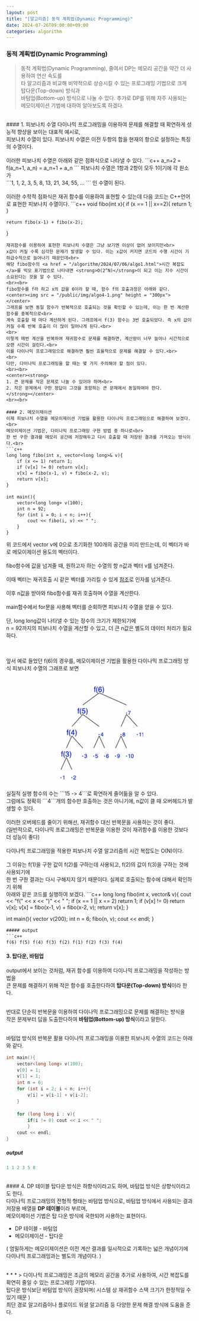 ```yaml
---
layout: post
title: "[알고리즘] 동적 계획법(Dynamic Programming)"
date: 2024-07-26T09:00:00+09:00
categories: algorithm
---
```

### 동적 계획법(Dynamic Programming)
> 동적 계획법(Dynamic Programming), 줄여서 DP는 메모리 공간을 약간 더 사용하여 연산 속도를<br>
타 알고리즘과 비교해 비약적으로 상승시킬 수 있는 프로그래밍 기법으로
크게 탑다운(Top-down) 방식과<br> 바텀업(Bottom-up) 방식으로 나눌 수 있다.
추가로 DP를 위해 자주 사용되는 메모이제이션 기법에 대하여 알아보도록 하겠다.

<br>
#### 1. 피보나치 수열
다이나믹 프로그래밍을 이용하여 문제를 해결할 때 확연하게 성능적 향샹을 보이는 대표적 예시로,<br>
피보나치 수열이 있다. 피보나치 수열은 이전 두항의 합을 현재의 항으로 설정하는 특징의 수열이다.
<br><br>
이러한 피보나치 수열은 아래와 같은 점화식으로 나타낼 수 있다.
```c++
a_n+2 = f(a_n+1, a_n) = a_n+1 + a_n
```
피보나치 수열은 1항과 2항이 모두 1이기에 각 원소가<br>
```1, 1, 2, 3, 5, 8, 13, 21, 34, 55, ... ``` 인 수열이 된다.
<br><br>
이러한 수학적 점화식은 재귀 함수를 이용하여 표현할 수 있는데 다음 코드는 C++언어로 표현한 피보나치 수열이다.
```c++
void fibo(int x){
    if (x == 1 || x==2){
        return 1;
    }

    return fibo(x-1) + fibo(x-2);
}
```
재귀함수를 이용하여 표현한 피보나치 수열은 그냥 보기엔 이상이 없어 보이지만<br>
x값이 커질 수록 심각한 문제가 발생할 수 있다. 이는 x값이 커지면 코드의 수행 시간이 기하급수적으로 늘어나기 때문인데<br>
해당 fibo함수의 <a href = "/algorithm/2024/07/06/algo1.html">시간 복잡도</a>를 빅오 표기법으로 나타내면 <strong>O(2^N)</strong>이 되고 이는 지수 시간이 소요된다는 것을 알 수 있다.
<br><br>
fibo함수를 f라 하고 x의 값을 6이라 할 때, 함수 f의 호출과정은 아래와 같다.
<center><img src = "/public/img/algo4-1.png" height = "300px"></center>
그래프를 보면 동일 함수가 반복적으로 호출되는 것을 확인할 수 있는데, 이는 한 번 계산한 함수를 중복적으로<br>
계속 호출할 때 마다 계산하게 된다. 그래프에서 f(3) 함수는 3번 호출되었다. 즉 x의 값이 커질 수록 반복 호출이 더 많이 일어나게 된다.<br>
<br>
이렇게 매번 계산을 반복하여 재귀함수로 문제를 해결하면, 계산량이 너무 늘어나 시간적으로 오랜 시간이 걸린다.<br>
이를 다이나믹 프로그래밍으로 해결하면 훨씬 효율적으로 문제를 해결할 수 있다.<br>
<br>
다만, 다이나믹 프로그래밍을 할 때는 몇 가지 주의해야 할 점이 있다.
<br><br>
<center><strong>
1. 큰 문제를 작은 문제로 나눌 수 있어야 하며<br>
2. 작은 문제에서 구한 정답이 그것을 포함하는 큰 문제에서 동일하여야 한다.
</strong></center>
<br><br>

#### 2. 메모이제이션
이제 피보나치 수열을 메모이제이션 기법을 활용한 다이나믹 프로그래밍으로 해결하여 보겠다.<br>
메모이제이션 기법은, 다이나믹 프로그래밍 구현 방법 중 하나로<br>
한 번 구한 결과를 메모리 공간에 저장해두고 다시 호출할 때 저장된 결과를 가져오는 방식이다.<br>
```c++
long long fibo(int x, vector<long long>& v){
    if (x <= 1) return 1;
    if (v[x] != 0) return v[x];
    v[x] = fibo(x-1, v) + fibo(x-2, v);
    return v[x];
}

int main(){
    vector<long long> v(100);
    int n = 92;
    for (int i = 0; i < n; i++){
        cout << fibo(i, v) << " ";
    }
}
```
위 코드에서 vector<long long> v에 0으로 초기화한 100개의 공간을 미리 만드는데, 이 벡터가 바로 메모이제이션 용도의 벡터이다.<br><br>
fibo함수에 값을 넘겨줄 때, 원하고자 하는 수열의 항 n값과 벡터 v를 넘겨준다.<br><br>이때 벡터는 재귀호출 시 같은 벡터를 가리킬 수 있게 <a href = "/c++/2024/07/08/cpp1.html">참조</a>로 인자를 넘겨준다.<br><br>
이후 n값을 받아와 fibo함수를 재귀 호출하며 수열을 계산한다.<br><br>main함수에서 for문을 사용해 벡터를 순회하면 피보나치 수열을 얻을 수 있다.<br><br>
단, long long값이 나타낼 수 있는 정수의 크기가 제한되기에<br>n = 92까지의 피보나치 수열을 계산할 수 있고, 더 큰 n값은 별도의 데이터 처리가 필요하다.

<br><br>
앞서 예로 들었던 f(6)의 경우를, 메모이제이션 기법을 활용한 다이나믹 프로그래밍 방식 피보나치 수열의 그래프로 보면<br>
<center><img src = "/public/img/algo4-2.png" height = "300px"></center>
실질적 실행 함수의 수는 ```15 -> 4```로 확연하게 줄어듦을 알 수 있다.<br>
그럼에도 정확히 ```4```개의 함수만 호출하는 것은 아니기에, n값이 클 때 오버헤드가 발생할 수 있다.<br><br>
이러한 오버헤드를 줄이기 위해선, 재귀함수 대신 반복문을 사용하는 것이 좋다.<br>
(일반적으로, 다이나믹 프로그래밍은 반복문을 이용한 것이 재귀함수를 이용한 것보다 더 성능이 좋다)<br><br>
다이나믹 프로그래밍을 적용한 피보나치 수열 알고리즘의 시간 복잡도는 O(N)이다.<br><br>
그 이유는 f(1)을 구한 값이 f(2)를 구하는데 사용되고, f(2)의 값이 f(3)을 구하는 것에 사용되기에<br>
한 번 구한 결과는 다시 구해지지 않기 때문이다. 실제로 호출되는 함수에 대해서 확인하기 위해<br>
아래와 같은 코드를 실행하여 보겠다.
```c++
long long fibo(int x, vector<long long>& v){
    cout << "f(" << x << ")" << " ";
    if (x == 1 || x == 2) return 1;
    if (v[x] != 0) return v[x];
    v[x] = fibo(x-1, v) + fibo(x-2, v);
    return v[x];
}

int main(){
    vector<long long int> v(200);
    int n = 6;
    fibo(n, v);
    cout << endl;
}
```
##### output
```c++
f(6) f(5) f(4) f(3) f(2) f(1) f(2) f(3) f(4) 
```

#### 3. 탑다운, 바텀업
output에서 보이는 것처럼, 재귀 함수를 이용하여 다이나믹 프로그래밍을 작성하는 방법을<br>
큰 문제를 해결하기 위해 작은 함수를 호출한다하여 <strong>탑다운(Top-down) 방식</strong>이라 한다.<br><br>

반대로 단순히 반복문을 이용하여 다이나믹 프로그래밍으로 문제를 해결하는 방식을<br>
작은 문제부터 답을 도출한다하여 <strong>바텀업(Bottom-up) 방식</strong>이라고 말한다.<br><br>

바텀업 방식의 반복문 활용 다이나믹 프로그래밍을 이용한 피보나치 수열의 코드는 아래와 같다.
```c++
int main(){
    vector<long long> v(100);
    v[0] = 1;
    v[1] = 1;
    int n = 6;
    for (int i = 2; i < n; i++){
        v[i] = v[i-1] + v[i-2];
    }

    for (long long i : v){
        if(i != 0) cout << i << " ";
        }
    cout << endl;
}
```
##### output
```c++
1 1 2 3 5 8
```
<br>
#### 4. DP 테이블
탑다운 방식은 하향식이라고도 하며, 바텀업 방식은 상향식이라고도 한다.<br>
다이나믹 프로그래밍의 전형적 형태는 바텀업 방식으로, 바텀업 방식에서 사용되는 결과 저장용 배열을 <strong>DP 테이블</strong>이라 부르며,<br>
메모이제이션 기법은 탑 다운 방식에 국한되어 사용하는 표현이다.
<br>

- DP 테이블 - 바텀업
- 메모이제이션 - 탑다운

( 엄밀하게는 메모이제이션은 이전 계산 결과를 일시적으로 기록하는 넓은 개념이기에 다이나믹 프로그래밍과는 별도의 개념이다. )

<br>
* * *
> 다이나믹 프로그래밍은 조금의 메모리 공간을 추가로 사용하여, 시간 복잡도를 확연히 줄일 수 있는 프로그래밍 기법이다.<br>
탑다운 방식보단 바텀업 방식이 권장되며( 시스템 상 재귀함수 스택 크기가 한정적일 수 있기 때문 )<br>
최단 경로 알고리즘이나 플로이드 워셜 알고리즘 등 다양한 문제 해결 방식에 도움을 준다.
